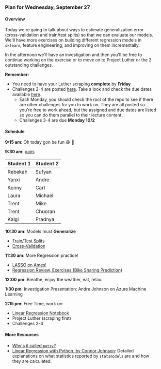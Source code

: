 ### Plan for Wednesday, September 27

#### Overview

Today we're going to talk about ways to estimate generalization error (cross-validation and train/test splits) so that we can evaluate our models.  We'll have more exercises on building different regression models in `sklearn`, feature engineering, and improving on them incrementally.

In the afternoon we'll have an investigation and then you'll be free to continue working on the exercise or to move on to Project Luther or the 2 outstanding challenges.

**Remember:**
* You need to have your Luther scraping **complete** by **Friday**
* Challenges 2-4 are posted [here](/challenges/challenges_questions).  Take a look and check the due dates available [here](/).
  * Each Monday, you should check the root of the repo to see if there are other challenges for you to work on.  They are all posted so you're free to work ahead, but the assigned and due dates are listed so you can do them parallel to their lecture content.
  * Challenges 3-4 are due **Monday 10/2**

#### Schedule

**9:15 am**: Oh today gon be fun :laughing: :construction_worker:

**9:30 am**: [pairs](pair.md)

| Student 1 | Student 2 |
|---|---|
| Rebekah | Sufyan |
| Yanxi | Andre |
| Kenny | Carl |
| Laura | Michael |
| Trent | Mike |
| Trent | Chuoran |
| Kalgi | Pradnya |

**10:30 am**: Models must **Generalize**
* [Train/Test Splits](train_and_test.pdf)
* [Cross-Validation](regress_cross_validate.ipynb)

**11:30 am**: More Regression practice!
* [LASSO on Ames!](LASSO_Reg_Ames_Housing.ipynb)
* [Regression Review, Exercises (Bike Sharing Prediction)](Intro_to_Regression.ipynb)  

**12:00 pm**: Breathe, enjoy the weather, eat, relax.

**1:30 pm**: Investigation Presentation: Andre Johnson on Azure Machine Learning

**2:15 pm**: Free Time, work on:
* [Linear Regression Notebook](Intro_to_Regression.ipynb)
* Project Luther (scraping first)
* Challenges 2-4

#### More Resources
 * [Why's it called `patsy`?](http://i.imgur.com/GhFBRxh.gif)
 * [Linear Regression with Python, by Connor Johnson](http://connor-johnson.com/2014/02/18/linear-regression-with-python/): Detailed explanations on what statistics reported by `statsmodels` are and how they are calculated.

